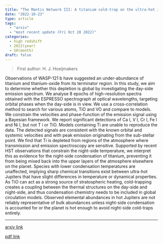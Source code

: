 ```yaml
---
title: "The Mantis Network III: A titanium cold-trap on the ultra-hot Jupiter WASP-121 b"
date: "2022-10-23"
type: article
tags:
  - "arxiv"
  - "most recent update (Fri Oct 28 2022)"
categories:
  - high redshift
  - 2022(year)
  - 10(month)
draft: false
---
```


> First author: H. J. Hoeijmakers

 Observations of WASP-121 b have suggested an under-abundance of titanium and
titanium-oxide from its terminator region. In this study, we aim to determine
whether this depletion is global by investigating the day-side emission
spectrum. We analyse 8 epochs of high-resolution spectra obtained with the
ESPRESSO spectrograph at optical wavelengths, targeting orbital phases when the
day-side is in view. We use a cross-correlation method to search for various
atoms, TiO and VO and compare to models. We constrain the velocities and
phase-function of the emission signal using a Bayesian framework. We report
significant detections of Ca I, V I, Cr I, Fe I and Ni I, but not T i or TiO.
Models containing Ti are unable to reproduce the data. The detected signals are
consistent with the known orbital and systemic velocities and with peak
emission originating from the sub-stellar point. We find that Ti is depleted
from regions of the atmosphere where transmission and emission spectroscopy are
sensitive. Supported by recent HST observations that constrain the night-side
temperature, we interpret this as evidence for the night-side condensation of
titanium, preventing it from being mixed back into the upper layers of the
atmosphere elsewhere on the planet. Species with lower condensation
temperatures are unaffected, implying sharp chemical transitions exist between
ultra-hot Jupiters that have slight differences in temperature or dynamical
properties. As TiO can act as a strong source of stratospheric heating,
cold-trapping creates a coupling between the thermal structures on the day-side
and night-side, and thus condensation chemistry needs to be included in global
circulation models. Observed elemental abundances in hot Jupiters are not
reliably representative of bulk abundances unless night-side condensation is
accounted for or the planet is hot enough to avoid night-side cold-traps
entirely.

---
[arxiv link](http://arxiv.org/abs/2210.12847v1)

[pdf link](http://arxiv.org/pdf/2210.12847v1)